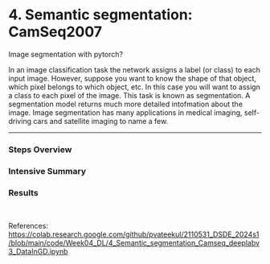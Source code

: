 # 4. Semantic segmentation: CamSeq2007

Image segmentation with pytorch?

In an image classification task the network assigns a label (or class) to each input image. However, suppose you want to
know the shape of that object, which pixel belongs to which object, etc. In this case you will want to assign a class to
each pixel of the image. This task is known as segmentation. A segmentation model returns much more detailed intofmation
about the image. Image segmentation has many applications in medical imaging, self-driving cars and satellite imaging to
name a few.



---

### **Steps Overview**

### **Intensive Summary**

### **Results**

<br />

References:\
https://colab.research.google.com/github/pvateekul/2110531_DSDE_2024s1/blob/main/code/Week04_DL/4_Semantic_segmentation_Camseq_deeplabv3_DataInGD.ipynb
